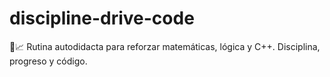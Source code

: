 # discipline-drive-code
🧠📈 Rutina autodidacta para reforzar matemáticas, lógica y C++. Disciplina, progreso y código.
